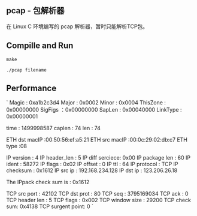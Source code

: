 ## pcap - 包解析器

在 Linux C 环境编写的 pcap 解析器，暂时只能解析TCP包。

## Compille and Run

```
make

./pcap filename

```
## Performance
`
Magic : 0xa1b2c3d4
Major : 0x0002
Minor : 0x0004
ThisZone : 0x00000000
SigFigs ：0x00000000
SapLen : 0x00040000
LinkType : 0x00000001

time : 1499998587
caplen : 74
len : 74

ETH dst macIP :00:50:56:ef:a5:21
ETH src macIP :00:0c:29:02:db:c7
ETH type :08

IP version : 4
IP header\_len : 5
IP diff serciece: 0x00
IP package len : 60
IP ident : 58272
IP flags : 0x02
IP offset : 0
IP ttl : 64
IP protocol : TCP
IP checksum : 0x1612
IP src ip : 192.168.234.128
IP dst ip : 123.206.26.18

The IPpack check sum is :  0x1612

TCP src port : 42102
TCP dst prot : 80
TCP seq : 3795169034
TCP ack : 0
TCP header len : 5
TCP flags : 0x002
TCP window size : 29200
TCP check sum: 0x4138
TCP surgent point: 0
`

